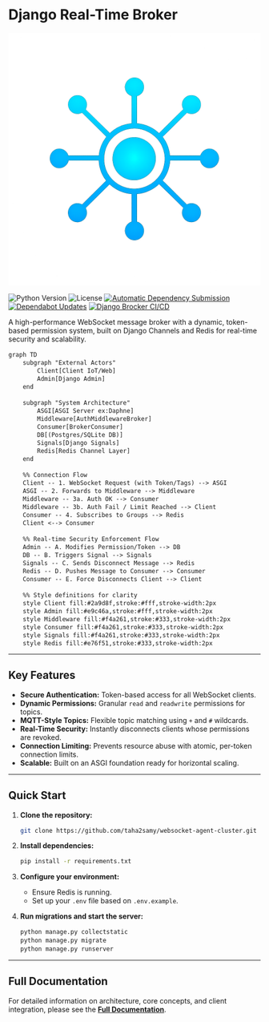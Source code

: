# Django Real-Time Broker
![logo](img/logo.png)
<!-- Badges for style points: e.g., Python version, license -->
![Python Version](https://img.shields.io/badge/python-3.10+-blue.svg)
![License](https://img.shields.io/badge/license-MIT-green.svg)
[![Automatic Dependency Submission](https://github.com/taha2samy/websocket-agent-cluster/actions/workflows/dependency-graph/auto-submission/badge.svg)](https://github.com/taha2samy/websocket-agent-cluster/actions/workflows/dependency-graph/auto-submission)
[![Dependabot Updates](https://github.com/taha2samy/websocket-agent-cluster/actions/workflows/dependabot/dependabot-updates/badge.svg)](https://github.com/taha2samy/websocket-agent-cluster/actions/workflows/dependabot/dependabot-updates)
[![Django Brocker CI/CD](https://github.com/taha2samy/websocket-agent-cluster/actions/workflows/ci.yaml/badge.svg)](https://github.com/taha2samy/websocket-agent-cluster/actions/workflows/ci.yaml)

A high-performance WebSocket message broker with a dynamic, token-based permission system, built on Django Channels and Redis for real-time security and scalability.
```mermaid
graph TD
    subgraph "External Actors"
        Client[Client IoT/Web]
        Admin[Django Admin]
    end

    subgraph "System Architecture"
        ASGI[ASGI Server ex:Daphne]
        Middleware[AuthMiddlewareBroker]
        Consumer[BrokerConsumer]
        DB[(Postgres/SQLite DB)]
        Signals[Django Signals]
        Redis[Redis Channel Layer]
    end

    %% Connection Flow
    Client -- 1. WebSocket Request (with Token/Tags) --> ASGI
    ASGI -- 2. Forwards to Middleware --> Middleware
    Middleware -- 3a. Auth OK --> Consumer
    Middleware -- 3b. Auth Fail / Limit Reached --> Client
    Consumer -- 4. Subscribes to Groups --> Redis
    Client <--> Consumer

    %% Real-time Security Enforcement Flow
    Admin -- A. Modifies Permission/Token --> DB
    DB -- B. Triggers Signal --> Signals
    Signals -- C. Sends Disconnect Message --> Redis
    Redis -- D. Pushes Message to Consumer --> Consumer
    Consumer -- E. Force Disconnects Client --> Client

    %% Style definitions for clarity
    style Client fill:#2a9d8f,stroke:#fff,stroke-width:2px
    style Admin fill:#e9c46a,stroke:#fff,stroke-width:2px
    style Middleware fill:#f4a261,stroke:#333,stroke-width:2px
    style Consumer fill:#f4a261,stroke:#333,stroke-width:2px
    style Signals fill:#f4a261,stroke:#333,stroke-width:2px
    style Redis fill:#e76f51,stroke:#333,stroke-width:2px

```
---

## Key Features

-   **Secure Authentication:** Token-based access for all WebSocket clients.
-   **Dynamic Permissions:** Granular `read` and `readwrite` permissions for topics.
-   **MQTT-Style Topics:** Flexible topic matching using `+` and `#` wildcards.
-   **Real-Time Security:** Instantly disconnects clients whose permissions are revoked.
-   **Connection Limiting:** Prevents resource abuse with atomic, per-token connection limits.
-   **Scalable:** Built on an ASGI foundation ready for horizontal scaling.

---

## Quick Start

1.  **Clone the repository:**
    ```bash
    git clone https://github.com/taha2samy/websocket-agent-cluster.git .
    ```

2.  **Install dependencies:**
    ```bash
    pip install -r requirements.txt
    ```

3.  **Configure your environment:**
    *   Ensure Redis is running.
    *   Set up your `.env` file based on `.env.example`.

4.  **Run migrations and start the server:**
    ```bash
    python manage.py collectstatic
    python manage.py migrate
    python manage.py runserver
    ```

---

## Full Documentation

For detailed information on architecture, core concepts, and client integration, please see the [**Full Documentation**](./docs/1-introduction.md).
